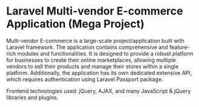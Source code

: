 # Laravel Multi-vendor E-commerce Application (Mega Project)
Multi-vendor E-commerce is a large-scale project/application built with Laravel framework. The application contains comprehensive and feature-rich modules and functionalities. It is designed to provide a robust platform for businesses to create their online marketplaces, allowing multiple vendors to sell their products and manage their stores within a single platform. Additionally, the application has its own dedicated extensive API, which requires authentication using Laravel Passport package.

Frontend technologies used: jQuery, AJAX, and many JavaScript & jQuery libraries and plugins.

